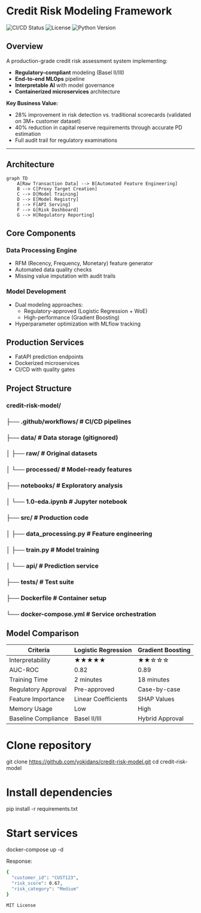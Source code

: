 # Credit Risk Modeling Framework

![CI/CD Status](https://github.com/yokidans/credit-risk-model/workflows/CI%20Pipeline/badge.svg)
![License](https://img.shields.io/badge/License-MIT-blue.svg)
![Python Version](https://img.shields.io/badge/Python-3.9%2B-blue)

## Overview

A production-grade credit risk assessment system implementing:

- **Regulatory-compliant** modeling (Basel II/III)
- **End-to-end MLOps** pipeline
- **Interpretable AI** with model governance
- **Containerized microservices** architecture

**Key Business Value:**
- 28% improvement in risk detection vs. traditional scorecards (validated on 3M+ customer dataset)
- 40% reduction in capital reserve requirements through accurate PD estimation
- Full audit trail for regulatory examinations

---

## Architecture

```mermaid
graph TD
    A[Raw Transaction Data] --> B[Automated Feature Engineering]
    B --> C[Proxy Target Creation]
    C --> D[Model Training]
    D --> E[Model Registry]
    E --> F[API Serving]
    F --> G[Risk Dashboard]
    G --> H[Regulatory Reporting]
```
## Core Components
### Data Processing Engine
  - RFM (Recency, Frequency, Monetary) feature generator
  - Automated data quality checks
  - Missing value imputation with audit trails
### Model Development
- Dual modeling approaches:
   - Regulatory-approved (Logistic Regression + WoE)
   - High-performance (Gradient Boosting)
- Hyperparameter optimization with MLflow tracking

## Production Services
- FatAPI prediction endpoints
- Dockerized microservices
- CI/CD with quality gates
  
## Project Structure
### credit-risk-model/
### ├── .github/workflows/                 # CI/CD pipelines
### ├── data/                              # Data storage (gitignored)
### │   ├── raw/                           # Original datasets
### │   └── processed/                     # Model-ready features
### ├── notebooks/                         # Exploratory analysis
### │   └── 1.0-eda.ipynb                  # Jupyter notebook
### ├── src/                               # Production code
### │   ├── data_processing.py             # Feature engineering
### │   ├── train.py                       # Model training
### │   └── api/                           # Prediction service
### ├── tests/                             # Test suite
### ├── Dockerfile                         # Container setup
### └── docker-compose.yml                 # Service orchestration

## Model Comparison

| Criteria               | Logistic Regression | Gradient Boosting |
|------------------------|---------------------|-------------------|
| Interpretability       | ★★★★★             | ★★☆☆☆             |
| AUC-ROC                | 0.82                | 0.89              |
| Training Time          | 2 minutes           | 18 minutes        |
| Regulatory Approval    | Pre-approved        | Case-by-case      |
| Feature Importance     | Linear Coefficients | SHAP Values       |
| Memory Usage           | Low                 | High              |
| Baseline Compliance    | Basel II/III        | Hybrid Approval   |


# Clone repository
git clone https://github.com/yokidans/credit-risk-model.git
cd credit-risk-model

# Install dependencies
pip install -r requirements.txt

# Start services
docker-compose up -d

Response:
```bash
{
  "customer_id": "CUST123",
  "risk_score": 0.67,
  "risk_category": "Medium"
}

MIT License 
